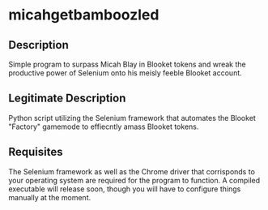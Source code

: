 # micahgetbamboozled

## Description

Simple program to surpass Micah Blay in Blooket tokens and wreak the productive power of Selenium onto his meisly feeble Blooket account.

## Legitimate Description

Python script utilizing the Selenium framework that automates the Blooket "Factory" gamemode to effiecntly amass Blooket tokens.

## Requisites

The Selenium framework as well as the Chrome driver that corrisponds to your operating system are required for the program to function. A compiled executable will release soon, though you will have to configure things manually at the moment.

